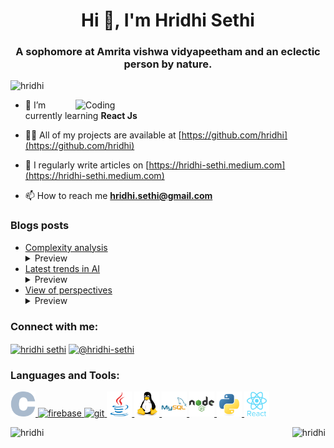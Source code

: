 <h1 align="center">Hi 👋, I'm Hridhi Sethi</h1>
<h3 align="center">A sophomore at Amrita vishwa vidyapeetham and an eclectic person by nature.</h3>

<p align="left"> <img src="https://komarev.com/ghpvc/?username=hridhi&label=Profile%20views&color=0e75b6&style=flat" alt="hridhi" /> </p>

<img align="right" alt="Coding" width="400" src="https://cdn.dribbble.com/users/2646423/screenshots/5507196/computer.gif">


- 🌱 I’m currently learning **React Js**

- 👨‍💻 All of my projects are available at [https://github.com/hridhi](https://github.com/hridhi)

- 📝 I regularly write articles on [https://hridhi-sethi.medium.com](https://hridhi-sethi.medium.com)

- 📫 How to reach me **hridhi.sethi@gmail.com**

### Blogs posts
<!-- BLOG-POST-LIST:START -->
- [Complexity analysis](https://hridhi-sethi.medium.com/complexity-analysis-an-overview-f37f82d7718b)
  <details>
    <summary>Preview</summary>
    <img src="EXAMPLES/ABSphreak.png">
  </details>
- [Latest trends in AI](https://hridhi-sethi.medium.com/latest-trends-in-artificial-intelligence-4afadf29bfcf)
  <details>
    <summary>Preview</summary>
    <img src="EXAMPLES/sisodiya2421.png">
  </details>
- [View of perspectives](https://hridhi-sethi.medium.com/view-of-perspectives-e82139a92265)
  <details>
    <summary>Preview</summary>
    <img src="EXAMPLES/acervenky.png">
  </details>

<!-- BLOG-POST-LIST:END -->

<h3 align="left">Connect with me:</h3>
<p align="left">
<a href="https://linkedin.com/in/hridhi sethi" target="blank"><img align="center" src="https://cdn.jsdelivr.net/npm/simple-icons@3.0.1/icons/linkedin.svg" alt="hridhi sethi" height="30" width="40" /></a>
<a href="https://medium.com/@hridhi-sethi" target="blank"><img align="center" src="https://cdn.jsdelivr.net/npm/simple-icons@3.0.1/icons/medium.svg" alt="@hridhi-sethi" height="30" width="40" /></a>
</p>

<h3 align="left">Languages and Tools:</h3>
<p align="left"> <a href="https://www.cprogramming.com/" target="_blank"> <img src="https://raw.githubusercontent.com/devicons/devicon/master/icons/c/c-original.svg" alt="c" width="40" height="40"/> </a> <a href="https://firebase.google.com/" target="_blank"> <img src="https://www.vectorlogo.zone/logos/firebase/firebase-icon.svg" alt="firebase" width="40" height="40"/> </a> <a href="https://git-scm.com/" target="_blank"> <img src="https://www.vectorlogo.zone/logos/git-scm/git-scm-icon.svg" alt="git" width="40" height="40"/> </a> <a href="https://www.java.com" target="_blank"> <img src="https://raw.githubusercontent.com/devicons/devicon/master/icons/java/java-original.svg" alt="java" width="40" height="40"/> </a> <a href="https://www.linux.org/" target="_blank"> <img src="https://raw.githubusercontent.com/devicons/devicon/master/icons/linux/linux-original.svg" alt="linux" width="40" height="40"/> </a> <a href="https://www.mysql.com/" target="_blank"> <img src="https://raw.githubusercontent.com/devicons/devicon/master/icons/mysql/mysql-original-wordmark.svg" alt="mysql" width="40" height="40"/> </a> <a href="https://nodejs.org" target="_blank"> <img src="https://raw.githubusercontent.com/devicons/devicon/master/icons/nodejs/nodejs-original-wordmark.svg" alt="nodejs" width="40" height="40"/> </a> <a href="https://www.python.org" target="_blank"> <img src="https://raw.githubusercontent.com/devicons/devicon/master/icons/python/python-original.svg" alt="python" width="40" height="40"/> </a> <a href="https://reactjs.org/" target="_blank"> <img src="https://raw.githubusercontent.com/devicons/devicon/master/icons/react/react-original-wordmark.svg" alt="react" width="40" height="40"/> </a> </p>

<img align="left" src="https://github-readme-stats.vercel.app/api/top-langs?username=hridhi&show_icons=true&locale=en&layout=compact" alt="hridhi" />
&nbsp;<img align="right" src="https://github-readme-stats.vercel.app/api?username=hridhi&show_icons=true&locale=en" alt="hridhi" />
